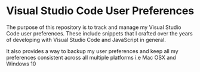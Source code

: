 # Visual Studio Code User Preferences

The purpose of this repository is to track and manage my Visual Studio Code user preferences. These include snippets that I crafted over the years of developing with Visual Studio Code and JavaScript in general.

It also provides a way to backup my user preferences and keep all my preferences consistent across all multiple platforms i.e Mac OSX and Windows 10
